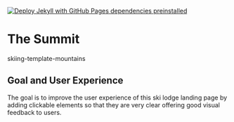 [![Deploy Jekyll with GitHub Pages dependencies preinstalled](https://github.com/SOliv1/the-summit/actions/workflows/jekyll-gh-pages.yml/badge.svg)](https://github.com/SOliv1/the-summit/actions/workflows/jekyll-gh-pages.yml)

# The Summit
skiing-template-mountains

## Goal and User Experience
The goal is to improve the user experience of this ski lodge landing page by adding clickable elements so that they are very clear offering good visual feedback to users.

